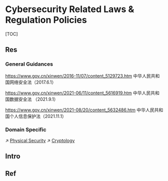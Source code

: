 # Cybersecurity Related Laws & Regulation Policies

[TOC]



## Res
### General Guidances
https://www.gov.cn/xinwen/2016-11/07/content_5129723.htm
中华人民共和国网络安全法（2017.6.1）

https://www.gov.cn/xinwen/2021-06/11/content_5616919.htm
中华人民共和国数据安全法 （2021.9.1）

https://www.gov.cn/xinwen/2021-08/20/content_5632486.htm
中华人民共和国个人信息保护法（2021.11.1）

### Domain Specific 
↗ [Physical Security](../../../Physical%20Security/Physical%20Security.md)
↗ [Cryptology](../../../🚬%20Cryptology/Cryptology.md)



## Intro



## Ref

